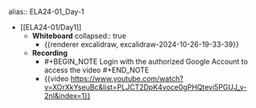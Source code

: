 alias:: ELA24-01_Day-1

- [[ELA24-01/Day1]]
	- **Whiteboard**
	  collapsed:: true
		- {{renderer excalidraw, excalidraw-2024-10-26-19-33-39}}
	- **Recording**
		- #+BEGIN_NOTE
		  Login with the authorized Google Account to access the video
		  #+END_NOTE
		- {{video https://www.youtube.com/watch?v=XOrXkYseuBc&list=PLJCT2DpK4voce0gPHQtevi5PGUJ_y-2nl&index=1}}